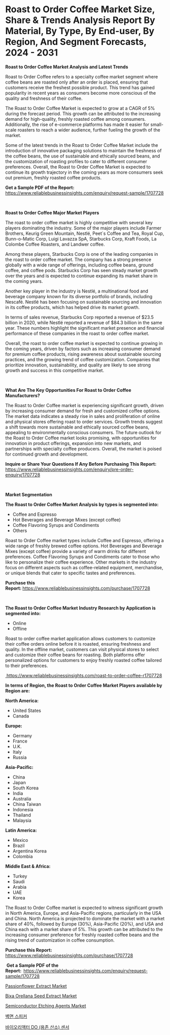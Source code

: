 <p><h1>Roast to Order Coffee Market Size, Share & Trends Analysis Report By Material, By Type, By End-user, By Region, And Segment Forecasts, 2024 - 2031</h1></p><p><strong>Roast to Order Coffee Market Analysis and Latest Trends</strong></p>
<p><p>Roast to Order Coffee refers to a specialty coffee market segment where coffee beans are roasted only after an order is placed, ensuring that customers receive the freshest possible product. This trend has gained popularity in recent years as consumers become more conscious of the quality and freshness of their coffee.</p><p>The Roast to Order Coffee Market is expected to grow at a CAGR of 5% during the forecast period. This growth can be attributed to the increasing demand for high-quality, freshly roasted coffee among consumers. Additionally, the rise of e-commerce platforms has made it easier for small-scale roasters to reach a wider audience, further fueling the growth of the market.</p><p>Some of the latest trends in the Roast to Order Coffee Market include the introduction of innovative packaging solutions to maintain the freshness of the coffee beans, the use of sustainable and ethically sourced beans, and the customization of roasting profiles to cater to different consumer preferences. Overall, the Roast to Order Coffee Market is expected to continue its growth trajectory in the coming years as more consumers seek out premium, freshly roasted coffee products.</p></p>
<p><strong>Get a Sample PDF of the Report:&nbsp;</strong> <a href="https://www.reliablebusinessinsights.com/enquiry/request-sample/1707728">https://www.reliablebusinessinsights.com/enquiry/request-sample/1707728</a></p>
<p>&nbsp;</p>
<p><strong>Roast to Order Coffee Major Market Players</strong></p>
<p><p>The roast to order coffee market is highly competitive with several key players dominating the industry. Some of the major players include Farmer Brothers, Keurig Green Mountain, Nestlé, Peet`s Coffee and Tea, Royal Cup, Bunn-o-Matic Corp, Luigi Lavazza SpA, Starbucks Corp, Kraft Foods, La Colombe Coffee Roasters, and Landwer coffee.</p><p>Among these players, Starbucks Corp is one of the leading companies in the roast to order coffee market. The company has a strong presence globally with a wide range of offerings, including coffee beans, ground coffee, and coffee pods. Starbucks Corp has seen steady market growth over the years and is expected to continue expanding its market share in the coming years.</p><p>Another key player in the industry is Nestlé, a multinational food and beverage company known for its diverse portfolio of brands, including Nescafé. Nestlé has been focusing on sustainable sourcing and innovation in its coffee products, which has helped drive its market growth.</p><p>In terms of sales revenue, Starbucks Corp reported a revenue of $23.5 billion in 2020, while Nestlé reported a revenue of $84.3 billion in the same year. These numbers highlight the significant market presence and financial performance of these companies in the roast to order coffee market.</p><p>Overall, the roast to order coffee market is expected to continue growing in the coming years, driven by factors such as increasing consumer demand for premium coffee products, rising awareness about sustainable sourcing practices, and the growing trend of coffee customization. Companies that prioritize innovation, sustainability, and quality are likely to see strong growth and success in this competitive market.</p></p>
<p>&nbsp;</p>
<p><strong>What Are The Key Opportunities For Roast to Order Coffee Manufacturers?</strong></p>
<p><p>The Roast to Order Coffee market is experiencing significant growth, driven by increasing consumer demand for fresh and customized coffee options. The market data indicates a steady rise in sales and proliferation of online and physical stores offering roast to order services. Growth trends suggest a shift towards more sustainable and ethically sourced coffee beans, appealing to environmentally conscious consumers. The future outlook for the Roast to Order Coffee market looks promising, with opportunities for innovation in product offerings, expansion into new markets, and partnerships with specialty coffee producers. Overall, the market is poised for continued growth and development.</p></p>
<p><strong>Inquire or Share Your Questions If Any Before Purchasing This Report:</strong> <a href="https://www.reliablebusinessinsights.com/enquiry/pre-order-enquiry/1707728">https://www.reliablebusinessinsights.com/enquiry/pre-order-enquiry/1707728</a></p>
<p>&nbsp;</p>
<p><strong>Market Segmentation</strong></p>
<p><strong>The Roast to Order Coffee Market Analysis by types is segmented into:</strong></p>
<p><ul><li>Coffee and Espresso</li><li>Hot Beverages and Beverage Mixes (except coffee)</li><li>Coffee Flavoring Syrups and Condiments</li><li>Others</li></ul></p>
<p><p>Roast to Order Coffee market types include Coffee and Espresso, offering a wide range of freshly brewed coffee options. Hot Beverages and Beverage Mixes (except coffee) provide a variety of warm drinks for different preferences. Coffee Flavoring Syrups and Condiments cater to those who like to personalize their coffee experience. Other markets in the industry focus on different aspects such as coffee-related equipment, merchandise, or unique blends that cater to specific tastes and preferences.</p></p>
<p><strong>Purchase this Report:&nbsp;</strong><a href="https://www.reliablebusinessinsights.com/purchase/1707728">https://www.reliablebusinessinsights.com/purchase/1707728</a></p>
<p>&nbsp;</p>
<p><strong>The Roast to Order Coffee Market Industry Research by Application is segmented into:</strong></p>
<p><ul><li>Online</li><li>Offline</li></ul></p>
<p><p>Roast to order coffee market application allows customers to customize their coffee orders online before it is roasted, ensuring freshness and quality. In the offline market, customers can visit physical stores to select and customize their coffee beans for roasting. Both platforms offer personalized options for customers to enjoy freshly roasted coffee tailored to their preferences.</p></p>
<p><a href="https://www.reliablebusinessinsights.com/roast-to-order-coffee-r1707728">&nbsp;https://www.reliablebusinessinsights.com/roast-to-order-coffee-r1707728</a></p>
<p><strong>In terms of Region, the Roast to Order Coffee Market Players available by Region are:</strong></p>
<p>
    <p> <strong> North America: </strong>
        <ul>
            <li>United States</li>
            <li>Canada</li>
        </ul>
        </p> 
    <p> <strong> Europe: </strong>
        <ul>
            <li>Germany</li>
            <li>France</li>
            <li>U.K.</li>
            <li>Italy</li>
            <li>Russia</li>
        </ul>
        </p> 
    <p> <strong> Asia-Pacific: </strong>
        <ul>
            <li>China</li>
            <li>Japan</li>
            <li>South Korea</li>
            <li>India</li>
            <li>Australia</li>
            <li>China Taiwan</li>
            <li>Indonesia</li>
            <li>Thailand</li>
            <li>Malaysia</li>
        </ul>
        </p> 
    <p> <strong> Latin America: </strong>
        <ul>
            <li>Mexico</li>
            <li>Brazil</li>
            <li>Argentina Korea</li>
            <li>Colombia</li>
        </ul>
        </p> 
    <p> <strong> Middle East & Africa: </strong>
        <ul>
            <li>Turkey</li>
            <li>Saudi</li>
            <li>Arabia</li>
            <li>UAE</li>
            <li>Korea</li>
        </ul>
    </p>
    </p>
<p><p>The Roast to Order Coffee market is expected to witness significant growth in North America, Europe, and Asia-Pacific regions, particularly in the USA and China. North America is projected to dominate the market with a market share of 40%, followed by Europe (30%), Asia-Pacific (20%), and USA and China each with a market share of 5%. This growth can be attributed to the increasing consumer preference for freshly roasted coffee beans and the rising trend of customization in coffee consumption.</p></p>
<p><strong>Purchase this Report: </strong><a href="https://www.reliablebusinessinsights.com/purchase/1707728">https://www.reliablebusinessinsights.com/purchase/1707728</a></p>
<p>&nbsp;<strong>Get a Sample PDF of the Report:&nbsp;&nbsp;</strong><a href="https://www.reliablebusinessinsights.com/enquiry/request-sample/1707728">https://www.reliablebusinessinsights.com/enquiry/request-sample/1707728</a></p>
<p><strong></strong></p>
<p><p><a href="https://github.com/moyahfrancoestellec51j635wcx/Market-Research-Report-List-2/blob/main/passionflower-extract-market.md">Passionflower Extract Market</a></p><p><a href="https://github.com/mharielmesa/Market-Research-Report-List-3/blob/main/bixa-orellana-seed-extract-market.md">Bixa Orellana Seed Extract Market</a></p><p><a href="https://issuu.com/reportprime-2/docs/semiconductor-etching-agents-market-size-2030.pptx">Semiconductor Etching Agents Market</a></p><p><a href="https://medium.com/@tarynhermanii/%EB%B2%BD%EA%B1%B8%EC%9D%B4-%EC%8A%A4%ED%94%BC%EC%BB%A4-%EC%8B%9C%EC%9E%A5-%EC%A0%90%EC%9C%A0%EC%9C%A8-%EB%B3%80%EB%8F%99-%EB%B0%8F-%EC%8B%9C%EC%9E%A5-%EC%84%B1%EC%9E%A5-%EB%8F%99%ED%96%A5-2024-2031-8098721fdc46">벽면 스피커</a></p><p><a href="https://github.com/DavidCarter19662022/Market-Research-Report-List-1/blob/main/175511296902.md">바이오리액터 DO (용존 산소) 센서</a></p></p>